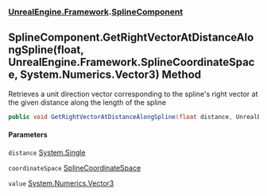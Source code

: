 ### [UnrealEngine.Framework](./UnrealEngine-Framework.md 'UnrealEngine.Framework').[SplineComponent](./SplineComponent.md 'UnrealEngine.Framework.SplineComponent')
## SplineComponent.GetRightVectorAtDistanceAlongSpline(float, UnrealEngine.Framework.SplineCoordinateSpace, System.Numerics.Vector3) Method
Retrieves a unit direction vector corresponding to the spline's right vector at the given distance along the length of the spline  
```csharp
public void GetRightVectorAtDistanceAlongSpline(float distance, UnrealEngine.Framework.SplineCoordinateSpace coordinateSpace, ref System.Numerics.Vector3 value);
```
#### Parameters
<a name='UnrealEngine-Framework-SplineComponent-GetRightVectorAtDistanceAlongSpline(float_UnrealEngine-Framework-SplineCoordinateSpace_System-Numerics-Vector3)-distance'></a>
`distance` [System.Single](https://docs.microsoft.com/en-us/dotnet/api/System.Single 'System.Single')  
  
<a name='UnrealEngine-Framework-SplineComponent-GetRightVectorAtDistanceAlongSpline(float_UnrealEngine-Framework-SplineCoordinateSpace_System-Numerics-Vector3)-coordinateSpace'></a>
`coordinateSpace` [SplineCoordinateSpace](./SplineCoordinateSpace.md 'UnrealEngine.Framework.SplineCoordinateSpace')  
  
<a name='UnrealEngine-Framework-SplineComponent-GetRightVectorAtDistanceAlongSpline(float_UnrealEngine-Framework-SplineCoordinateSpace_System-Numerics-Vector3)-value'></a>
`value` [System.Numerics.Vector3](https://docs.microsoft.com/en-us/dotnet/api/System.Numerics.Vector3 'System.Numerics.Vector3')  
  
